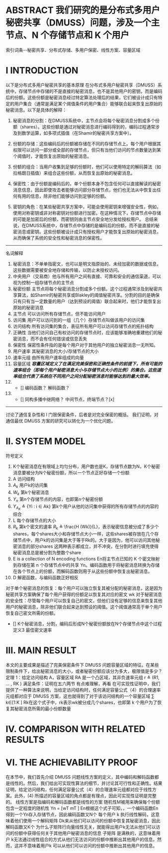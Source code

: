 # ABSTRACT 我们研究的是分布式多用户秘密共享（DMUSS）问题，涉及一个主节点、N 个存储节点和 K 个用户
索引词条--秘密共享、分布式存储、多用户保密、线性方案、容量区域
# I INTRODUCTION
以下是分布式多用户秘密共享的基本原理
在分布式多用户秘密共享（DMUSS）系统中，存储节点中存储的不是直接的秘密消息，也不是其他用户的密钥，而是编码后的份额。这些份额是秘密消息经过特定算法处理后的结果，它们被设计成只有特定的用户集合（通常是满足某个阈值条件的用户集合）能够联合起来恢复出原始的秘密消息。以下是具体的解释：

1. 秘密消息的分割：在DMUSS系统中，主节点会将每个秘密消息分割成多个份额（shares）。这些份额是通过对秘密消息进行编码得到的，编码过程通常涉及到数学运算，如多项式插值（在Shamir的秘密共享方案中）。

2. 份额的存储：这些编码后的份额被存储在不同的存储节点上。每个用户根据其权限可以访问一部分或全部的存储节点，但只有当他们访问的节点数量达到某个阈值时，才能恢复出原始的秘密消息。

3. 份额的组合：当用户收集到足够的份额时，他们可以使用特定的解码算法（如拉格朗日插值）来组合这些份额，从而恢复出原始的秘密消息。

4. 保密性：由于份额是编码后的，单个份额本身不包含任何可以直接解读的秘密消息信息，因此即使攻击者能够访问部分存储节点，他们也无法从中恢复出任何有用的信息，除非他们能够访问到足够的份额。

5. 密钥的角色：在某些秘密共享方案中，可能会使用密钥来增强安全性，例如，使用对称密钥或非对称密钥对份额进行加密。在这种情况下，存储节点中存储的可能是加密后的份额，而密钥则由主节点安全地分发给授权用户。
总结来说，在DMUSS系统中，存储节点中存储的是编码后的份额，而不是直接的秘密消息或密钥。这些份额被设计成只有授权用户才能恢复出原始的秘密消息，从而确保了系统的安全性和秘密消息的保密性。
---
名词解释
1. 秘密消息：不单单指密文，也可以是明文指原始的、未经加密的数据或信息，这些数据需要被安全地存储和传输，以防止未授权访问。
2. 中央用户（交易商）他与所有用户之间有直接、可靠和安全的通信渠道，可以视为控制一组存储节点的主节点
3. 秘密份额 主节点将每个秘密消息分割成多个份额。这个过程通常涉及到秘密共享算法，如Shamir的秘密共享或Blakley的阈值秘密共享。分割的目的是确保只有只有当一定数量的用户（达到预设的阈值）联合起来时，他们才能恢复出原始的秘密消息
4. 主节点 可以访问所有存储节点，但不能访问用户
5. 访问集 用户可以访问到的一组（几个）存储节点叫做该用户的访问集
6. 访问结构 所有访问集的集合，表征所有用户可以访问存储节点的拓扑结构
7. 正确性 当他们访问自己有权访问的存储节点时，应该能够准确地重建他们的秘密消息，而不会有任何错误或信息丢失
8. 保密性 保密性条件指的是每个用户对于其他用户的独立秘密消息一无所知。
9. 用户速率 其秘密消息的大小/存储节点的大小
10. 速率元组 由所有用户速率组成的向量
11. 容量区域 **_容量区域定义了在满足完美保密和正确性条件的前提下，所有可能的速率组合（即每个用户秘密消息大小与存储节点大小的比例）的集合。这些速率组合代表了系统在不同用户之间分配秘密消息时能够达到的最大效率。_**
12. - [] 编码函数？ 解码函数？
13. - [] 同构多播中继网络？ 中间节点，终端节点？[x]
---
讨论了通信复杂性和 l 门限保密条件，后者是对完全保密的概括。
我们证明，对通信最优 DMUSS 方案的研究可以转化为一个优化问题。

# II. SYSTEM MODEL
符号定义
1. K个秘密消息在有限域上均匀分布，用户数也是K，存储节点数为N，K个秘密消息要被分为N个秘密份额，所以一个节点正好存储一个份额
2. A 访问结构
3. $A_k$ 用户k的访问集
4. $W_k$ 第k个秘密消息
5. $Y_n$ 第n个存储节点的内容，也即第n个秘密份额
6. $Y_{A_K}$ ≜ {Yi : i ∈ Ak} 第k个用户从他的访问集中获得的所有存储节点的内容的综合
7. L 每个存储节点的大小
8. $R_k$ 第k个密文的速率 $R_k$ ≜ \frac{H (Wk)}{L}，表示秘密信息被分成了多少个shares，每个shares大小和存储节点大小一样，这些shares被存放在几个存储节点中，用户k的访问集是大于等于Rk的。大于是因为，他可以访问其他秘密消息的部分shares
   这两种表示都成立，并不冲突，在分割时进行填充使得秘密消息总是被分割为整数个share
10. E is a collection of N encoding functions En将主节点已知的 K 个密文映射到存储在第 n 个存储节点中的共享 Yn。编码函数用于将秘密消息转换为存储在各个节点上的份额，而解码函数则用于从这些份额中恢复出秘密消息。
11. D 解密函数，与编码函数正好相反

对于单个秘密消息的恢复：每个用户可以独立恢复其被分配的秘密消息，这是因为秘密共享方案确保了每个用户获得的份额足以恢复其对应的密文 wk
对于秘密消息的安全性：尽管每个用户可以恢复自己的密文，但他们没有足够的信息来恢复其他用户的秘密消息，除非他们联合起来达到预设的阈值。这个阈值通常高于单个用户恢复自己密文所需的份额。
 - [] K个秘密消息，分割，编码后形成N个秘密份额放在N个存储节点中这个过程
定义3 最佳密文速率
# III. MAIN RESULT
本文的主要成果是描述了完美保密条件下 DMUSS 问题容量区域的特征。在某些限制条件下，给出秘密消息的大小，或者秘密份额应该分为多大，极限值是多少？
定理 1：给定访问结构 A，容量区域 RA 是一个凸区域，其非负速率元组 r ≜ (R1, ... , RK ) 满足条件：证明在五六两节
有点难理解，再看
在可实现性证明中，我们提供了一种算法来说明，当给定访问结构时，任何满足容量公式（4）的合理速率元组都对应于 DMUSS 方案，这也就得到了对于该访问结构的一个容量区域
∑  k∈[1:K ] Rk在这个式子中，rk表示wk被分成几个shares，也即第 k 个用户为了恢复其秘密消息所需的最小份额数量
# IV. COMPARISON WITH RELATED RESULTS
# VI. THE ACHIEVABILITY PROOF
在本节中，我们首先介绍 DMUSS 问题线性方案的定义，其中编码和解码函数都是线性的。然后，我们给出可实现性算法的细节，并讨论其可行性和正确性。结果证明，给定访问结构，任何满足容量公式（4）的合理速率元组都对应于线性方案。此外，(4) 所描述的容量区域的角点都是有理点，因此可实现性证明是完整的。
线性方案是指编码和解码函数都是线性的方案
随机性M被用来确保每个份额包含一定程度的随机性
Yn =  [wT mT ] En根据这个式子可知，，一个编码函数En得到一个Yn存入存储节点，因此编码函数又N个
每个用户 k 执行线性解码，这意味着他们使用一个解码矩阵 Dk来从他们可以访问的份额中恢复其秘密消息，因此解码函数又K个
为什么子矩阵行向量线性无关，就能得出用户k无法从他们可以访问的份额中获得任何关于其他用户秘密消息的信息
子矩阵 是满秩的，这意味着用户 k无法通过线性组合的方式从他们无法访问的份额中推断出其他用户的信息。然而，这并不意味着用户k 可以从他们可以访问的份额中推断出其他用户的信息。
